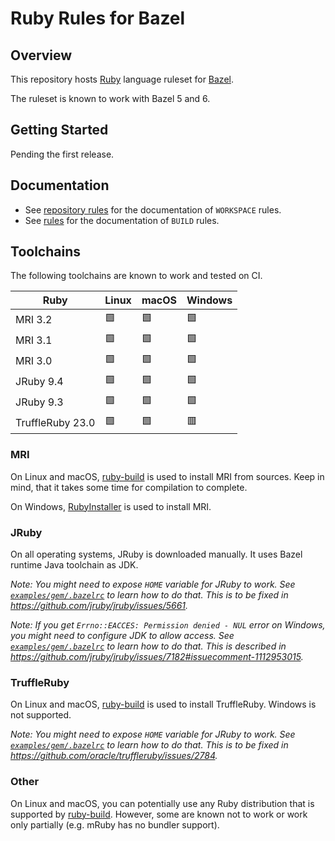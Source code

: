# Ruby Rules for Bazel

## Overview

This repository hosts [Ruby][1] language ruleset for [Bazel][2].

The ruleset is known to work with Bazel 5 and 6.

## Getting Started

Pending the first release.

## Documentation

- See [repository rules][3] for the documentation of `WORKSPACE` rules.
- See [rules][4] for the documentation of `BUILD` rules.

## Toolchains

The following toolchains are known to work and tested on CI.

| Ruby             | Linux | macOS | Windows |
|------------------|-------|-------|---------|
| MRI 3.2          | 🟩    | 🟩    | 🟩      |
| MRI 3.1          | 🟩    | 🟩    | 🟩      |
| MRI 3.0          | 🟩    | 🟩    | 🟩      |
| JRuby 9.4        | 🟩    | 🟩    | 🟩      |
| JRuby 9.3        | 🟩    | 🟩    | 🟩      |
| TruffleRuby 23.0 | 🟩    | 🟩    | 🟥      |

### MRI

On Linux and macOS, [ruby-build][5] is used to install MRI from sources.
Keep in mind, that it takes some time for compilation to complete.

On Windows, [RubyInstaller][6] is used to install MRI.

### JRuby

On all operating systems, JRuby is downloaded manually.
It uses Bazel runtime Java toolchain as JDK.

*Note: You might need to expose `HOME` variable for JRuby to work.
See [`examples/gem/.bazelrc`][7] to learn how to do that.
This is to be fixed in https://github.com/jruby/jruby/issues/5661.*

*Note: If you get `Errno::EACCES: Permission denied - NUL` error on Windows,
you might need to configure JDK to allow access.
See [`examples/gem/.bazelrc`][7] to learn how to do that.
This is described in https://github.com/jruby/jruby/issues/7182#issuecomment-1112953015.*

### TruffleRuby

On Linux and macOS, [ruby-build][5] is used to install TruffleRuby.
Windows is not supported.

*Note: You might need to expose `HOME` variable for JRuby to work.
See [`examples/gem/.bazelrc`][7] to learn how to do that.
This is to be fixed in https://github.com/oracle/truffleruby/issues/2784.*

### Other

On Linux and macOS, you can potentially use any Ruby distribution that is supported by [ruby-build][5].
However, some are known not to work or work only partially (e.g. mRuby has no bundler support).

[1]: https://www.ruby-lang.org
[2]: https://bazel.build
[3]: docs/repository_rules.md
[4]: docs/rules.md
[5]: https://github.com/rbenv/ruby-build
[6]: https://rubyinstaller.org
[7]: examples/gem/.bazelrc
